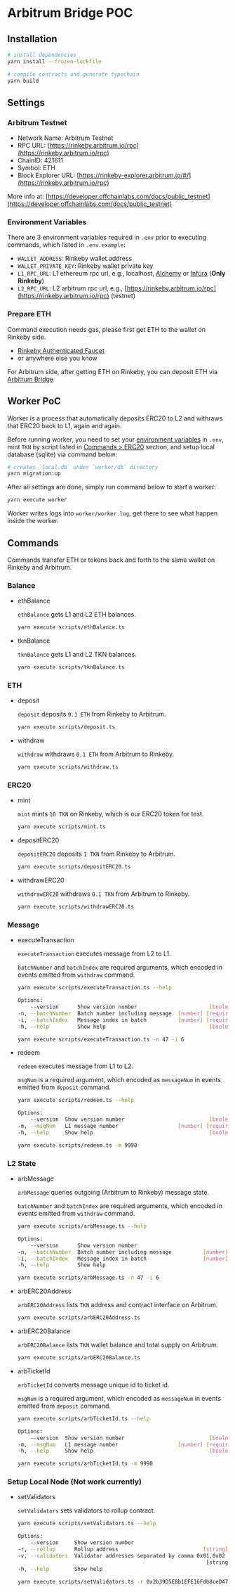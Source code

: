 # Arbitrum Bridge POC

## Installation

```sh
# install dependencies
yarn install --frozen-lockfile

# compile contracts and generate typechain
yarn build
```

## Settings

### Arbitrum Testnet

- Network Name: Arbitrum Testnet
- RPC URL: [https://rinkeby.arbitrum.io/rpc](https://rinkeby.arbitrum.io/rpc)
- ChainID: 421611
- Symbol: ETH
- Block Explorer URL: [https://rinkeby-explorer.arbitrum.io/#/](https://rinkeby.arbitrum.io/rpc)

More info at: [https://developer.offchainlabs.com/docs/public_testnet](https://developer.offchainlabs.com/docs/public_testnet)

### Environment Variables

There are 3 environment variables required in `.env` prior to executing commands, which listed in `.env.example`:

- `WALLET_ADDRESS`: Rinkeby wallet address
- `WALLET_PRIVATE_KEY`: Rinkeby wallet private key
- `L1_RPC_URL`: L1 ethereum rpc url, e.g., localhost, [Alchemy](https://www.alchemy.com/) or [Infura](https://infura.io/) (**Only Rinkeby**)
- `L2_RPC_URL`: L2 arbitrum rpc url, e.g., [https://rinkeby.arbitrum.io/rpc](https://rinkeby.arbitrum.io/rpc) (testnet)

### Prepare ETH

Command execution needs gas, please first get ETH to the wallet on Rinkeby side.

- [Rinkeby Authenticated Faucet](https://faucet.rinkeby.io/)
- or anywhere else you know

For Arbitrum side, after getting ETH on Rinkeby, you can deposit ETH via [Arbitrum Bridge](https://bridge.arbitrum.io/)

## Worker PoC

Worker is a process that automatically deposits ERC20 to L2 and withraws that ERC20 back to L1, again and again.

Before running worker, you need to set your [environment variables](#environment-variables) in `.env`, mint `TKN` by script listed in [Commands > ERC20](#erc20) section, and setup local database (sqlite) via command below:

```sh
# creates `local.db` under `worker/db` directory
yarn migration:up
```

After all settings are done, simply run command below to start a worker:

```sh
yarn execute worker
```

Worker writes logs into `worker/worker.log`, get there to see what happen inside the worker.

## Commands

Commands transfer ETH or tokens back and forth to the same wallet on Rinkeby and Arbitrum.

### Balance

- ethBalance

    `ethBalance` gets L1 and L2 ETH balances.

    ```sh
    yarn execute scripts/ethBalance.ts 
    ```

- tknBalance

    `tknBalance` gets L1 and L2 TKN balances.

    ```sh
    yarn execute scripts/tknBalance.ts
    ```

### ETH

- deposit

    `deposit` deposits `0.1 ETH` from Rinkeby to Arbitrum.

    ```sh
    yarn execute scripts/deposit.ts
    ```

- withdraw

    `withdraw` withdraws `0.1 ETH` from Arbitrum to Rinkeby.

    ```sh
    yarn execute scripts/withdraw.ts
    ```

### ERC20

- mint

    `mint` mints `10 TKN` on Rinkeby, which is our ERC20 token for test.

    ```sh
    yarn execute scripts/mint.ts 
    ```

- depositERC20

    `depositERC20` deposits `1 TKN` from Rinkeby to Arbitrum.

    ```sh
    yarn execute scripts/depositERC20.ts
    ```

- withdrawERC20

    `withdrawERC20` withdraws `0.1 TKN` from Arbitrum to Rinkeby.

    ```sh
    yarn execute scripts/withdrawERC20.ts
    ```

### Message

- executeTransaction

    `executeTransaction` executes message from L2 to L1.

    `batchNumber` and `batchIndex` are required arguments, which encoded in events emitted from `withdraw` command.

    ```sh
    yarn execute scripts/executeTransaction.ts --help

    Options:
        --version      Show version number                       [boolean]
    -n, --batchNumber  Batch number including message  [number] [required]
    -i, --batchIndex   Message index in batch          [number] [required]
    -h, --help         Show help                                 [boolean]

    yarn execute scripts/executeTransaction.ts -n 47 -i 6
    ```

- redeem

    `redeem` executes message from L1 to L2.

    `msgNum` is a required argument, which encoded as `messageNum` in events emitted from `deposit` command.

    ```sh
    yarn execute scripts/redeem.ts --help

    Options:
        --version  Show version number                           [boolean]
    -m, --msgNum   L1 message number                   [number] [required]
    -h, --help     Show help                                     [boolean]

    yarn execute scripts/redeem.ts -m 9990
    ```

### L2 State

- arbMessage

    `arbMessage` queries outgoing (Arbitrum to Rinkeby) message state.

    `batchNumber` and `batchIndex` are required arguments, which encoded in events emitted from `withdraw` command.

    ```sh
    yarn execute scripts/arbMessage.ts --help

    Options:
        --version      Show version number                               [boolean]
    -n, --batchNumber  Batch number including message          [number] [required]
    -i, --batchIndex   Message index in batch                  [number] [required]
    -h, --help         Show help                                         [boolean]

    yarn execute scripts/arbMessage.ts -n 47 -i 6
    ```

- arbERC20Address

    `arbERC20Address` lists `TKN` address and contract interface on Arbitrum.

    ```sh
    yarn execute scripts/arbERC20Address.ts
    ```

- arbERC20Balance

    `arbERC20Balance` lists `TKN` wallet balance and total supply on Arbitrum.

    ```sh
    yarn execute scripts/arbERC20Balance.ts 
    ```

- arbTicketId

    `arbTicketId` converts message unique id to ticket id.

    `msgNum` is a required argument, which encoded as `messageNum` in events emitted from `deposit` command.

    ```sh
    yarn execute scripts/arbTicketId.ts --help

    Options:
        --version  Show version number                           [boolean]
    -m, --msgNum   L1 message number                   [number] [required]
    -h, --help     Show help                                     [boolean]
    
    yarn execute scripts/arbTicketId.ts -m 9990
    ```

### Setup Local Node (**Not work currently**)

- setValidators

    `setValidators` sets validators to rollup contract.

    ```sh
    yarn execute scripts/setValidators.ts --help

    Options:
        --version     Show version number                                [boolean]
    -r, --rollup      Rollup address                           [string] [required]
    -v, --validators  Validator addresses separated by comma 0x01,0x02
                                                                [string] [required]
    -h, --help        Show help                                          [boolean]

    yarn execute scripts/setValidators.ts -r 0x2b39D5E8b1EFE16Fdb8ceD47c004733e345f4256 -v 0xf356cb4673c64e0928325029c9a628e9d16099a6,0xe6f31ad783a911b4c77d0c8429898aca788b9a9d
    ```
